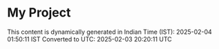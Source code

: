 # My Project

This content is dynamically generated in Indian Time (IST): 2025-02-04 01:50:11 IST
Converted to UTC: 2025-02-03 20:20:11 UTC
